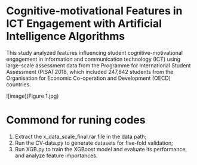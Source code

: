 # Cognitive-motivational Features in ICT Engagement with Artificial Intelligence Algorithms
This study analyzed features influencing student cognitive-motivational engagement in information and communication technology (ICT) using large-scale assessment data from the Programme for International Student Assessment (PISA) 2018, which included 247,842 students from the Organisation for Economic Co-operation and Development (OECD) countries.

![image](Figure 1.jpg)

# Commond for runing codes
1. Extract the x_data_scale_final.rar file in the data path;
2. Run the CV-data.py to generate datasets for five-fold validation;
3. Run XGB.py to train the XGBoost model and evaluate its performance, and analyze feature importances.
